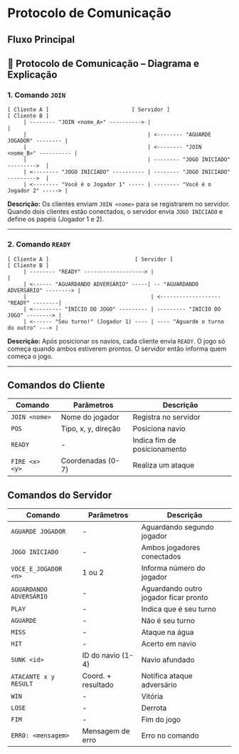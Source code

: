 # Protocolo de Comunicação

## Fluxo Principal
## 🔄 Protocolo de Comunicação – Diagrama e Explicação

### 1. Comando `JOIN`

```plaintext
[ Cliente A ]                          [ Servidor ]                          [ Cliente B ]
     | -------- "JOIN <nome_A>" ----------> |                                      |
     |                                      | <-------- "AGUARDE JOGADOR" -------- |
     |                                      | <-------- "JOIN <nome_B>" ---------- |
     |                                      | -------- "JOGO INICIADO" --------->  |
     | <-------- "JOGO INICIADO" ---------- | -------- "JOGO INICIADO" --------->  |
     | <-------- "Você é o Jogador 1" ----- | -------- "Você é o Jogador 2" -----> |
```

**Descrição:** Os clientes enviam `JOIN <nome>` para se registrarem no servidor. Quando dois clientes estão conectados, o servidor envia `JOGO INICIADO` e define os papéis (Jogador 1 e 2).

---

### 2. Comando `READY`

```plaintext
[ Cliente A ]                           [ Servidor ]                           [ Cliente B ]
     | -------- "READY" -------------------> |                                       |
     | <------ "AGUARDANDO ADVERSÁRIO" -----| -- "AGUARDANDO ADVERSÁRIO" --------> |
     |                                       | <------------------- "READY" --------|
     | <--------- "INÍCIO DO JOGO" --------- | --------- "INÍCIO DO JOGO" --------> |
     | <------ "Seu turno!" (Jogador 1) ---- | ---- "Aguarde o turno do outro" ---> |
```

**Descrição:** Após posicionar os navios, cada cliente envia `READY`. O jogo só começa quando ambos estiverem prontos. O servidor então informa quem começa o jogo.

---


## Comandos do Cliente
| Comando        | Parâmetros               | Descrição                          |
|----------------|--------------------------|------------------------------------|
| `JOIN <nome>`  | Nome do jogador          | Registra no servidor              |
| `POS`          | Tipo, x, y, direção      | Posiciona navio                   |
| `READY`        | -                        | Indica fim de posicionamento      |
| `FIRE <x> <y>` | Coordenadas (0-7)        | Realiza um ataque                 |

## Comandos do Servidor
| Comando                | Parâmetros          | Descrição                          |
|------------------------|---------------------|------------------------------------|
| `AGUARDE JOGADOR`      | -                   | Aguardando segundo jogador         |
| `JOGO INICIADO`        | -                   | Ambos jogadores conectados         |
| `VOCE_E_JOGADOR <n>`   | 1 ou 2              | Informa número do jogador          |
| `AGUARDANDO ADVERSÁRIO`| -                   | Aguardando outro jogador ficar pronto |
| `PLAY`                 | -                   | Indica que é seu turno             |
| `AGUARDE`              | -                   | Não é seu turno                    |
| `MISS`                 | -                   | Ataque na água                     |
| `HIT`                  | -                   | Acerto em navio                    |
| `SUNK <id>`            | ID do navio (1-4)   | Navio afundado                     |
| `ATACANTE x y RESULT`  | Coord. + resultado  | Notifica ataque adversário         |
| `WIN`                  | -                   | Vitória                            |
| `LOSE`                 | -                   | Derrota                            |
| `FIM`                  | -                   | Fim do jogo                        |
| `ERRO: <mensagem>`     | Mensagem de erro    | Erro no comando                    |